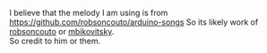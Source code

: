 I believe that the melody I am using is from https://github.com/robsoncouto/arduino-songs
So its likely work of [robsoncouto](https://github.com/robsoncouto) or [mbikovitsky](https://github.com/mbikovitsky).  
So credit to him or them.
